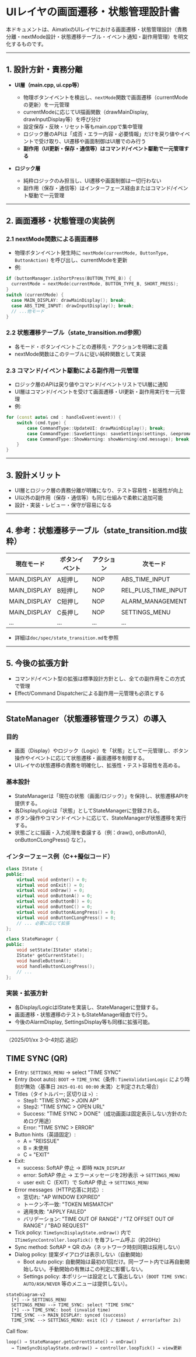 # UIレイヤの画面遷移・状態管理設計書

本ドキュメントは、AimatixのUIレイヤにおける画面遷移・状態管理設計（責務分離・nextMode設計・状態遷移テーブル・イベント通知・副作用管理）を明文化するものです。

---

## 1. 設計方針・責務分離

- **UI層（main.cpp, ui.cpp等）**
  - 物理ボタンイベントを検出し、`nextMode`関数で画面遷移（currentModeの更新）を一元管理
  - currentModeに応じてUI描画関数（drawMainDisplay, drawInputDisplay等）を呼び分け
  - 設定保存・反映・リセット等もmain.cppで集中管理
  - ロジック層のAPIは「成否・エラー内容・必要情報」だけを戻り値やイベントで受け取り、UI遷移や画面制御はUI層でのみ行う
  - **副作用（UI更新・保存・通信等）はコマンド/イベント駆動で一元管理する**

- **ロジック層**
  - 純粋ロジックのみ担当し、UI遷移や画面制御は一切行わない
  - 副作用（保存・通信等）はインターフェース経由またはコマンド/イベント駆動で一元管理

---

## 2. 画面遷移・状態管理の実装例

### 2.1 nextMode関数による画面遷移
- 物理ボタンイベント発生時に `nextMode(currentMode, ButtonType, ButtonAction)` を呼び出し、currentModeを更新
- 例:
```cpp
if (buttonManager.isShortPress(BUTTON_TYPE_B)) {
  currentMode = nextMode(currentMode, BUTTON_TYPE_B, SHORT_PRESS);
}
switch (currentMode) {
  case MAIN_DISPLAY: drawMainDisplay(); break;
  case ABS_TIME_INPUT: drawInputDisplay(); break;
  // ...他モード
}
```

### 2.2 状態遷移テーブル（state_transition.md参照）
- 各モード・ボタンイベントごとの遷移先・アクションを明確に定義
- nextMode関数はこのテーブルに従い純粋関数として実装

### 2.3 コマンド/イベント駆動による副作用一元管理
- ロジック層のAPIは戻り値やコマンド/イベントリストでUI層に通知
- UI層はコマンド/イベントを受けて画面遷移・UI更新・副作用実行を一元管理
- 例:
```cpp
for (const auto& cmd : handleEvent(event)) {
    switch (cmd.type) {
        case CommandType::UpdateUI: drawMainDisplay(); break;
        case CommandType::SaveSettings: saveSettings(settings, &eepromAdapter); break;
        case CommandType::ShowWarning: showWarning(cmd.message); break;
    }
}
```

---

## 3. 設計メリット
- UI層とロジック層の責務分離が明確になり、テスト容易性・拡張性が向上
- UI以外の副作用（保存・通信等）も同じ仕組みで柔軟に追加可能
- 設計・実装・レビュー・保守が容易になる

---

## 4. 参考：状態遷移テーブル（state_transition.md抜粋）

| 現在モード         | ボタンイベント | アクション   | 次モード           |
|--------------------|----------------|-------------|--------------------|
| MAIN_DISPLAY       | A短押し        | NOP         | ABS_TIME_INPUT     |
| MAIN_DISPLAY       | B短押し        | NOP         | REL_PLUS_TIME_INPUT|
| MAIN_DISPLAY       | C短押し        | NOP         | ALARM_MANAGEMENT   |
| MAIN_DISPLAY       | C長押し        | NOP         | SETTINGS_MENU      |
| ...                | ...            | ...         | ...                |

- 詳細は`doc/spec/state_transition.md`を参照

---

## 5. 今後の拡張方針
- コマンド/イベント型の拡張は標準設計方針とし、全ての副作用をこの方式で管理
- Effect/Command Dispatcherによる副作用一元管理も必須とする

---

## StateManager（状態遷移管理クラス）の導入

### 目的
- 画面（Display）やロジック（Logic）を「状態」として一元管理し、ボタン操作やイベントに応じて状態遷移・画面遷移を制御する。
- UIレイヤの状態遷移の責務を明確化し、拡張性・テスト容易性を高める。

### 基本設計
- StateManagerは「現在の状態（画面/ロジック）」を保持し、状態遷移APIを提供する。
- 各Display/Logicは「状態」としてStateManagerに登録される。
- ボタン操作やコマンドイベントに応じて、StateManagerが状態遷移を実行する。
- 状態ごとに描画・入力処理を委譲する（例：draw(), onButtonA(), onButtonCLongPress() など）。

### インターフェース例（C++擬似コード）
```cpp
class IState {
public:
    virtual void onEnter() = 0;
    virtual void onExit() = 0;
    virtual void onDraw() = 0;
    virtual void onButtonA() = 0;
    virtual void onButtonB() = 0;
    virtual void onButtonC() = 0;
    virtual void onButtonALongPress() = 0;
    virtual void onButtonCLongPress() = 0;
    // ... 必要に応じて拡張
};

class StateManager {
public:
    void setState(IState* state);
    IState* getCurrentState();
    void handleButtonA();
    void handleButtonCLongPress();
    // ...
};
```

### 実装・拡張方針
- 各Display/LogicはIStateを実装し、StateManagerに登録する。
- 画面遷移・状態遷移のテストもStateManager経由で行う。
- 今後のAlarmDisplay, SettingsDisplay等も同様に拡張可能。

---

（2025/01/xx 3-0-4対応 追記）

## TIME SYNC (QR)

- Entry: `SETTINGS_MENU` → select "TIME SYNC"
- Entry (boot auto): `BOOT` → `TIME_SYNC`（条件: `TimeValidationLogic` により時刻が無効〈基準日 `2025-01-01 00:00` 未満〉と判定された場合）
- Titles（タイトルバー; 区切りは `>`）:
  - Step1: "TIME SYNC > JOIN AP"
  - Step2: "TIME SYNC > OPEN URL"
  - Success: "TIME SYNC > DONE"（成功画面は固定表示しない方針のためログ用途）
  - Error: "TIME SYNC > ERROR"
- Button hints（英語固定）:
  - A = "REISSUE"
  - B = 未使用
  - C = "EXIT"
- Exit:
  - success: SoftAP 停止 → 即時 `MAIN_DISPLAY`
  - error: SoftAP 停止 → エラーメッセージを2秒表示 → `SETTINGS_MENU`
  - user exit: C（EXIT）で SoftAP 停止 → `SETTINGS_MENU`
- Error messages（HTTP応答に対応）:
  - 窓切れ: "AP WINDOW EXPIRED"
  - トークン不一致: "TOKEN MISMATCH"
  - 適用失敗: "APPLY FAILED"
  - バリデーション: "TIME OUT OF RANGE" / "TZ OFFSET OUT OF RANGE" / "BAD REQUEST"
- Tick policy: `TimeSyncDisplayState.onDraw()` 内で `ITimeSyncController.loopTick()` を毎フレーム呼ぶ（約20Hz）
- Sync method: SoftAP + QR のみ（ネットワーク時刻同期は採用しない）
- Dialog policy: 提案ダイアログは表示しない（自動開始）
  - Boot auto policy: 自動開始は最初の1回だけ。同一ブート内では再自動開始しない。手動開始の有無はこの判定に影響しない。
  - Settings policy: 本ポリシーは設定として露出しない（`BOOT TIME SYNC: AUTO/ASK/NEVER` 等のメニューは提供しない）。

```mermaid
stateDiagram-v2
  [*] --> SETTINGS_MENU
  SETTINGS_MENU --> TIME_SYNC: select "TIME SYNC"
  [*] --> TIME_SYNC: boot (invalid time)
  TIME_SYNC --> MAIN_DISPLAY: synced (success)
  TIME_SYNC --> SETTINGS_MENU: exit (C) / timeout / error(after 2s)
```

Call flow:
```
loop() → StateManager.getCurrentState() → onDraw()
  → TimeSyncDisplayState.onDraw() → controller.loopTick() → view更新
```
